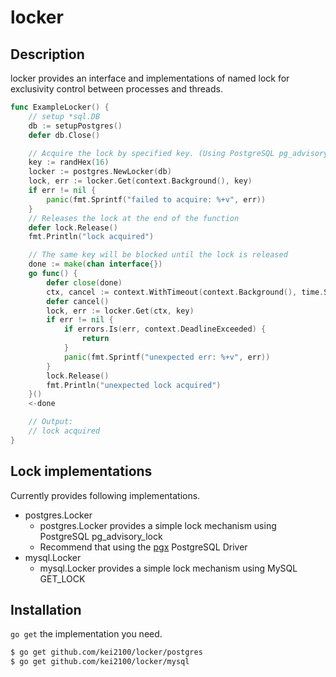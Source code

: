 locker
=======

## Description

locker provides an interface and implementations of named lock for exclusivity control between processes and threads.

```go
func ExampleLocker() {
	// setup *sql.DB
	db := setupPostgres()
	defer db.Close()

	// Acquire the lock by specified key. (Using PostgreSQL pg_advisory_lock)
	key := randHex(16)
	locker := postgres.NewLocker(db)
	lock, err := locker.Get(context.Background(), key)
	if err != nil {
		panic(fmt.Sprintf("failed to acquire: %+v", err))
	}
	// Releases the lock at the end of the function
	defer lock.Release()
	fmt.Println("lock acquired")

	// The same key will be blocked until the lock is released
	done := make(chan interface{})
	go func() {
		defer close(done)
		ctx, cancel := context.WithTimeout(context.Background(), time.Second)
		defer cancel()
		lock, err := locker.Get(ctx, key)
		if err != nil {
			if errors.Is(err, context.DeadlineExceeded) {
				return
			}
			panic(fmt.Sprintf("unexpected err: %+v", err))
		}
		lock.Release()
		fmt.Println("unexpected lock acquired")
	}()
	<-done

	// Output:
	// lock acquired
}
```

## Lock implementations

Currently provides following implementations.

* postgres.Locker
  * postgres.Locker provides a simple lock mechanism using PostgreSQL pg_advisory_lock
  * Recommend that using the [pgx](https://github.com/jackc/pgx) PostgreSQL Driver
* mysql.Locker
  * mysql.Locker provides a simple lock mechanism using MySQL GET_LOCK

## Installation

`go get` the implementation you need.

```bash
$ go get github.com/kei2100/locker/postgres
$ go get github.com/kei2100/locker/mysql
```
